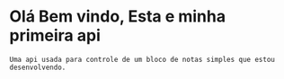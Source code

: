 # Olá Bem vindo, Esta e minha primeira api

    Uma api usada para controle de um bloco de notas simples que estou desenvolvendo.
